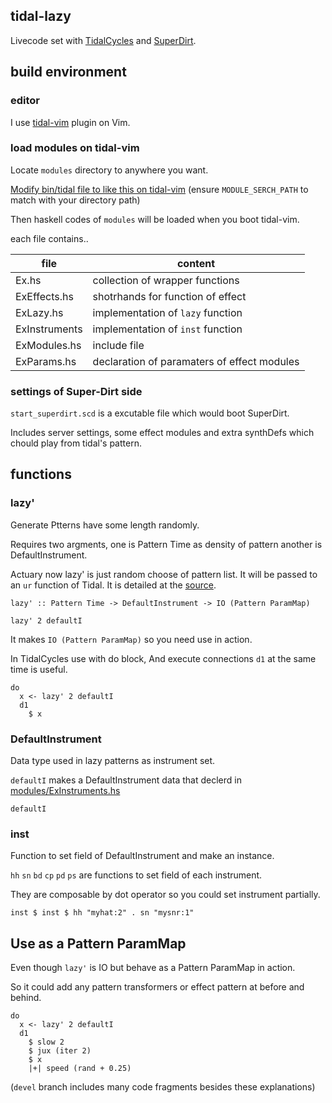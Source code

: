 tidal-lazy
---

Livecode set with [TidalCycles](https://github.com/tidalcycles/Tidal) and [SuperDirt](https://github.com/musikinformatik/SuperDirt).

## build environment 

### editor

I use [tidal-vim](https://github.com/munshkr/vim-tidal) plugin on Vim.

### load modules on tidal-vim

Locate ```modules``` directory to anywhere you want.

[Modify bin/tidal file to like this on tidal-vim](https://github.com/moxuse/vim-tidal/commit/0819012aac63dc065bb34890b8a0a29776991853) (ensure ```MODULE_SERCH_PATH``` to match with your directory path)

Then haskell codes of ```modules``` will be loaded when you boot tidal-vim.

each file contains..

file | content
--- | ---
Ex.hs | collection of wrapper functions
ExEffects.hs | shotrhands for function of effect
ExLazy.hs | implementation of ```lazy``` function
ExInstruments | implementation of ```inst``` function
ExModules.hs | include file
ExParams.hs | declaration of paramaters of effect modules

### settings of Super-Dirt side

```start_superdirt.scd``` is a excutable file which would boot SuperDirt.

Includes server settings, some effect modules and extra synthDefs which chould play from tidal's pattern.


## functions

### lazy'

Generate Ptterns have some length randomly.

Requires two argments, one is Pattern Time as density of pattern another is DefaultInstrument.

Actuary now lazy' is just random choose of pattern list. It will be passed to an `ur` function of Tidal. It is detailed at the [source](https://github.com/moxuse/tidal-lazy/blob/master/modules/ExLazy.hs).

```
lazy' :: Pattern Time -> DefaultInstrument -> IO (Pattern ParamMap)
```

```
lazy' 2 defaultI
```

It makes `IO (Pattern ParamMap)` so you need use in action. 

In TidalCycles use with do block, And execute connections `d1` at the same time is useful.

```
do
  x <- lazy' 2 defaultI
  d1
    $ x
```

### DefaultInstrument

Data type used in lazy patterns as instrument set.

`defaultI` makes a DefaultInstrument data that declerd in [modules/ExInstruments.hs](https://github.com/moxuse/tidal-lazy/blob/master/modules/ExInstruments.hs)

```
defaultI
```

### inst

Function to set field of DefaultInstrument and make an instance. 

`hh` `sn` `bd` `cp` `pd` `ps` are functions to set field of each instrument. 

They are composable by dot operator so you could set instrument partially.


```
inst $ inst $ hh "myhat:2" . sn "mysnr:1"
```

## Use as a Pattern ParamMap

Even though `lazy'` is IO but behave as a Pattern ParamMap in action.

So it could add any pattern transformers or effect pattern at before and behind.

```
do
  x <- lazy' 2 defaultI
  d1
    $ slow 2
    $ jux (iter 2)
    $ x
    |+| speed (rand + 0.25)
```


(```devel``` branch includes many code fragments besides these explanations)






